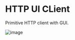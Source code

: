 # HTTP UI CLient

Primitive HTTP client with GUI.

![image](https://github.com/ahndmal/http-client-ktl-jfx/assets/36703491/94228777-22d6-4641-8884-0ab0cd1da598)
